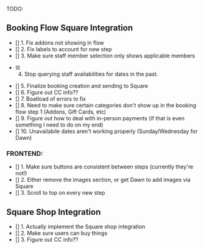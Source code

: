 TODO:

## Booking Flow Square Integration 

- [] 1. Fix addons not showing in flow 
- [] 2. Fix labels to account for new step
- [] 3. Make sure staff member selection only shows applicable members
- [x] 4. Stop querying staff availabilities for dates in the past.
- [] 5. Finalize booking creation and sending to Square
- [] 6. Figure out CC info??
- [] 7. Boatload of errors to fix
- [] 8. Need to make sure certain categories don't show up in the booking flow step 1 (Addons, Gift Cards, etc)
- [] 9. Figure out how to deal with in-person payments (if that is even something I need to do on my end)
- [] 10. Unavailabile dates aren't working properly (Sunday/Wednesday for Dawn)


### FRONTEND:

- [] 1. Make sure buttons are consistent between steps (currently they're not!)
- [] 2. Either remove the images section, or get Dawn to add images via Square
- [] 3. Scroll to top on every new step

## Square Shop Integration

- [] 1. Actually implement the Square shop integration
- [] 2. Make sure users can buy things
- [] 3. Figure out CC info??
